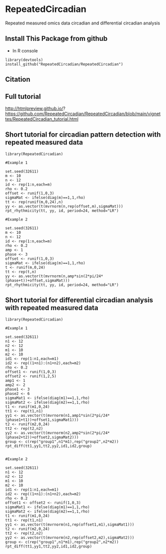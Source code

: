 # RepeatedCircadian
Repeated measured omics data circadian and differential circadian analysis

## Install This Package from github
* In R console

```{R}
library(devtools)
install_github("RepeatedCircadian/RepeatedCircadian") 
```

## Citation


## Full tutorial
http://htmlpreview.github.io/?
https://github.com/RepeatedCircadian/RepeatedCircadian/blob/main/vignettes/RepeatedCircadian_tutorial.html

## Short tutorial for circadian pattern detection with repeated measured data

```{R}
library(RepeatedCircadian)

#Example 1

set.seed(32611)
m <- 10
n <- 12
id <- rep(1:n,each=m)
rho <- 0.2
offset <- runif(1,0,3)
sigmaMat <- ifelse(diag(m)==1,1,rho)
tt <- rep(runif(m,0,24),n)
yy <- as.vector(t(mvrnorm(n,rep(offset,m),sigmaMat)))
rpt_rhythmicity(tt, yy, id, period=24, method="LR")

#Example 2

set.seed(32611)
m <- 10
n <- 12
id <- rep(1:n,each=m)
rho <- 0.2
amp <- 1
phase <- 3
offset <- runif(1,0,3)
sigmaMat <- ifelse(diag(m)==1,1,rho)
t <- runif(m,0,24)
tt <- rep(t,n)
yy <- as.vector(t(mvrnorm(n,amp*sin(2*pi/24*(phase+t))+offset,sigmaMat)))
rpt_rhythmicity(tt, yy, id, period=24, method="LR")

```

## Short tutorial for differential circadian analysis with repeated measured data

```{R}
library(RepeatedCircadian)

#Example 1

set.seed(32611)
n1 <- 12
n2 <- 12
m1 <- 10
m2 <- 10
id1 <- rep(1:n1,each=m1)
id2 <- rep((1+n1):(n1+n2),each=m2)
rho <- 0.2
offset1 <- runif(1,0,3)
offset2 <- runif(1,2,5)
amp1 <- 1
amp2 <- 2
phase1 <- 3
phase2 <- 6
sigmaMat1 <- ifelse(diag(m1)==1,1,rho)
sigmaMat2 <- ifelse(diag(m2)==1,1,rho)
t1 <- runif(m1,0,24)
tt1 <- rep(t1,n1)
yy1 <- as.vector(t(mvrnorm(n1,amp1*sin(2*pi/24*(phase1+t1))+offset1,sigmaMat1)))
t2 <- runif(m2,0,24)
tt2 <- rep(t2,n2)
yy2 <- as.vector(t(mvrnorm(n2,amp2*sin(2*pi/24*(phase2+t2))+offset2,sigmaMat2)))
group <- c(rep("group1",n1*m1),rep("group2",n2*m2))
rpt_diff(tt1,yy1,tt2,yy2,id1,id2,group)


#Example 2

set.seed(32611)
n1 <- 12
n2 <- 12
m1 <- 10
m2 <- 10
id1 <- rep(1:n1,each=m1)
id2 <- rep((1+n1):(n1+n2),each=m2)
rho <- 0.2
offset1 <- offset2 <- runif(1,0,3)
sigmaMat1 <- ifelse(diag(m1)==1,1,rho)
sigmaMat2 <- ifelse(diag(m2)==1,1,rho)
t1 <- runif(m1,0,24)
tt1 <- rep(t1,n1)
yy1 <- as.vector(t(mvrnorm(n1,rep(offset1,m1),sigmaMat1)))
t2 <- runif(m2,0,24)
tt2 <- rep(t2,n2)
yy2 <- as.vector(t(mvrnorm(n2,rep(offset2,m2),sigmaMat2)))
group <- c(rep("group1",n1*m1),rep("group2",n2*m2))
rpt_diff(tt1,yy1,tt2,yy2,id1,id2,group)
```



